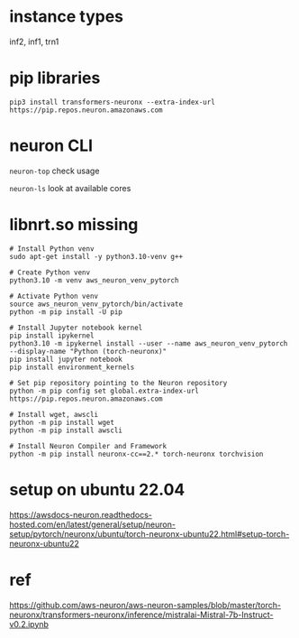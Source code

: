 # instance types

inf2, inf1, trn1

# pip libraries

`pip3 install transformers-neuronx --extra-index-url https://pip.repos.neuron.amazonaws.com`

# neuron CLI

`neuron-top` check usage

`neuron-ls` look at available cores

# libnrt.so missing

```
# Install Python venv 
sudo apt-get install -y python3.10-venv g++ 

# Create Python venv
python3.10 -m venv aws_neuron_venv_pytorch 

# Activate Python venv 
source aws_neuron_venv_pytorch/bin/activate 
python -m pip install -U pip 

# Install Jupyter notebook kernel
pip install ipykernel 
python3.10 -m ipykernel install --user --name aws_neuron_venv_pytorch --display-name "Python (torch-neuronx)"
pip install jupyter notebook
pip install environment_kernels

# Set pip repository pointing to the Neuron repository 
python -m pip config set global.extra-index-url https://pip.repos.neuron.amazonaws.com

# Install wget, awscli 
python -m pip install wget 
python -m pip install awscli 

# Install Neuron Compiler and Framework
python -m pip install neuronx-cc==2.* torch-neuronx torchvision
```


# setup on ubuntu 22.04

https://awsdocs-neuron.readthedocs-hosted.com/en/latest/general/setup/neuron-setup/pytorch/neuronx/ubuntu/torch-neuronx-ubuntu22.html#setup-torch-neuronx-ubuntu22

# ref

https://github.com/aws-neuron/aws-neuron-samples/blob/master/torch-neuronx/transformers-neuronx/inference/mistralai-Mistral-7b-Instruct-v0.2.ipynb

